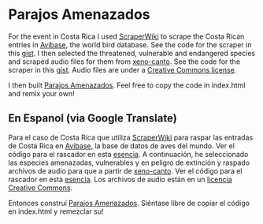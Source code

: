 Parajos Amenazados
==================

For the event in Costa Rica I used [ScraperWiki](https://scraperwiki.com) to scrape the Costa Rican entries in [Avibase](http://avibase.bsc-eoc.org), the world bird database. See the code for the scraper in this [gist](https://gist.github.com/DataMinerUK/5907695). I then selected the threatened, vulnerable and endangered species and scraped audio files for them from [xeno-canto](http://xeno-canto.org). See the code for the scraper in this [gist](https://gist.github.com/DataMinerUK/5907755). Audio files are under a [Creative Commons license](http://creativecommons.org/licenses/by-nc-sa/3.0/).

I then built [Parajos Amenazados](http://datamineruk.github.io/chicas-poderosas/costa-rica/). Feel free to copy the code in index.html and remix your own!

En Espanol (via Google Translate)
---------------------------------

Para el caso de Costa Rica que utiliza [ScraperWiki](https://scraperwiki.com) para raspar las entradas de Costa Rica en [Avibase](http://avibase.bsc-eoc.org), la base de datos de aves del mundo. Ver el código para el rascador en esta [esencia](https://gist.github.com/DataMinerUK/5907695). A continuación, he seleccionado las especies amenazadas, vulnerables y en peligro de extinción y raspado archivos de audio para que a partir de [xeno-canto](http://xeno-canto.org). Ver el código para el rascador en esta [esencia](https://gist.github.com/DataMinerUK/5907755). Los archivos de audio están en un [licencia Creative Commons](http://creativecommons.org/licenses/by-nc-sa/3.0/).

Entonces construí [Parajos Amenazados](http://datamineruk.github.io/chicas-poderosas/costa-rica/). Siéntase libre de copiar el código en index.html y remezclar su!
